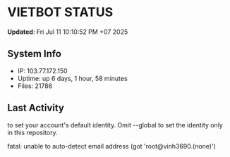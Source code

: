 # VIETBOT STATUS
**Updated**: Fri Jul 11 10:10:52 PM +07 2025

## System Info
- IP: 103.77.172.150
- Uptime: up 6 days, 1 hour, 58 minutes
- Files: 21786

## Last Activity

to set your account's default identity.
Omit --global to set the identity only in this repository.

fatal: unable to auto-detect email address (got 'root@vinh3690.(none)')
